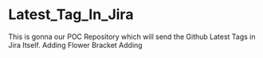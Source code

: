 # Latest_Tag_In_Jira
This is gonna our POC Repository which will send the Github Latest Tags in Jira Itself.
Adding Flower Bracket
Adding 
